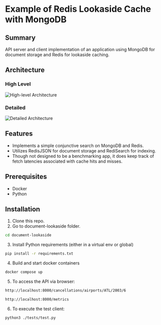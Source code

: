 # Example of Redis Lookaside Cache with MongoDB

## Summary
API server and client implementation of an application using MongoDB for document storage and Redis for lookaside caching.
## Architecture
### High Level
![High-level Architecture](https://docs.google.com/drawings/d/e/2PACX-1vTRrISLLxRwdTBJA1ddQyPRFlcgMYn-0xSWSuJSRVNR6uzRllbpcaOiw9TH2TKenztWhMkaOAv-9xMH/pub?w=663&amp;h=380 "High Level Architecture")
### Detailed
![Detailed Architecture](https://docs.google.com/drawings/d/e/2PACX-1vSTAmEz0i7cunUaM3Rxw3qQVVBOpGM_8RvgHEEa7haveGm-p5ZPVEkdEntNOGF9kslYuiZljSXyq-ug/pub?w=830&h=290 "Detailed Architecture")
## Features
- Implements a simple conjunctive search on MongoDB and Redis.
- Utilizes RedisJSON for document storage and RediSearch for indexing.
- Though not designed to be a benchmarking app, it does keep track of fetch latencies associated with cache hits and misses.
## Prerequisites
- Docker
- Python
## Installation
1. Clone this repo.
2. Go to document-lookaside folder.
```bash
cd document-lookaside
```
3. Install Python requirements (either in a virtual env or global)
```bash
pip install -r requirements.txt
```
4. Build and start docker containers
```bash
docker compose up
```
5. To access the API via browser:
```bash
http://localhost:8000/cancellations/airports/ATL/2003/6

http://localhost:8000/metrics
```
6. To execute the test client:
```bash
python3 ./tests/test.py
```
